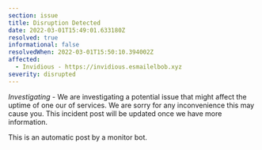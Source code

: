 ```yaml
---
section: issue
title: Disruption Detected
date: 2022-03-01T15:49:01.633180Z
resolved: true
informational: false
resolvedWhen: 2022-03-01T15:50:10.394002Z
affected:
  - Invidious - https://invidious.esmailelbob.xyz
severity: disrupted
---
```

*Investigating* - We are investigating a potential issue that might affect the uptime of one our of services. We are sorry for any inconvenience this may cause you. This incident post will be updated once we have more information.

This is an automatic post by a monitor bot.
        
